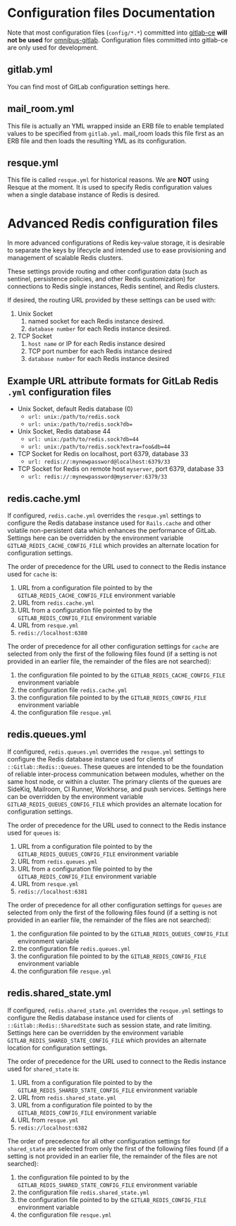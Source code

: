 # Configuration files Documentation

Note that most configuration files (`config/*.*`) committed into
[gitlab-ce](https://gitlab.com/gitlab-org/gitlab-ce) **will not be used** for
[omnibus-gitlab](https://gitlab.com/gitlab-org/omnibus-gitlab). Configuration
files committed into gitlab-ce are only used for development.

## gitlab.yml

You can find most of GitLab configuration settings here.

## mail_room.yml

This file is actually an YML wrapped inside an ERB file to enable templated
values to be specified from `gitlab.yml`. mail_room loads this file first as
an ERB file and then loads the resulting YML as its configuration.

## resque.yml

This file is called `resque.yml` for historical reasons. We are **NOT**
using Resque at the moment. It is used to specify Redis configuration
values when a single database instance of Redis is desired.

# Advanced Redis configuration files

In more advanced configurations of Redis key-value storage, it is desirable
to separate the keys by lifecycle and intended use to ease provisioning and
management of scalable Redis clusters.

These settings provide routing and other configuration data (such as sentinel,
persistence policies, and other Redis customization) for connections
to Redis single instances, Redis sentinel, and Redis clusters.

If desired, the routing URL provided by these settings can be used with:
1. Unix Socket
    1. named socket for each Redis instance desired.
    2. `database number` for each Redis instance desired.
2. TCP Socket
    1. `host name` or IP for each Redis instance desired
    2. TCP port number for each Redis instance desired
    3. `database number` for each Redis instance desired

## Example URL attribute formats for GitLab Redis `.yml` configuration files
* Unix Socket, default Redis database (0)
    * `url: unix:/path/to/redis.sock`
    * `url: unix:/path/to/redis.sock?db=`
* Unix Socket, Redis database 44
    * `url: unix:/path/to/redis.sock?db=44`
    * `url: unix:/path/to/redis.sock?extra=foo&db=44`
* TCP Socket for Redis on localhost, port 6379, database 33
    * `url: redis://:mynewpassword@localhost:6379/33`
* TCP Socket for Redis on remote host `myserver`, port 6379, database 33
    * `url: redis://:mynewpassword@myserver:6379/33`

## redis.cache.yml

If configured, `redis.cache.yml` overrides the
`resque.yml` settings to configure the Redis database instance
used for `Rails.cache` and other volatile non-persistent data which enhances
the performance of GitLab.
Settings here can be overridden by the environment variable
`GITLAB_REDIS_CACHE_CONFIG_FILE` which provides
an alternate location for configuration settings.

The order of precedence for the URL used to connect to the Redis instance
used for `cache` is:
1. URL from a configuration file pointed to by the
`GITLAB_REDIS_CACHE_CONFIG_FILE` environment variable
2. URL from `redis.cache.yml`
3. URL from a configuration file pointed to by the
`GITLAB_REDIS_CONFIG_FILE` environment variable
4. URL from `resque.yml`
5. `redis://localhost:6380`

The order of precedence for all other configuration settings for `cache`
are selected from only the first of the following files found (if a setting
is not provided in an earlier file, the remainder of the files are not
searched):
1. the configuration file pointed to by the
`GITLAB_REDIS_CACHE_CONFIG_FILE` environment variable
2. the configuration file `redis.cache.yml`
3. the configuration file pointed to by the
`GITLAB_REDIS_CONFIG_FILE` environment variable
4. the configuration file `resque.yml`

## redis.queues.yml

If configured, `redis.queues.yml` overrides the
`resque.yml` settings to configure the Redis database instance
used for clients of `::Gitlab::Redis::Queues`.
These queues are intended to be the foundation
of reliable inter-process communication between modules, whether on the same
host node, or within a cluster.   The primary clients of the queues are
SideKiq, Mailroom, CI Runner, Workhorse, and push services.  Settings here can
be overridden by the environment variable
`GITLAB_REDIS_QUEUES_CONFIG_FILE` which provides an alternate location for
configuration settings.

The order of precedence for the URL used to connect to the Redis instance
used for `queues` is:
1. URL from a configuration file pointed to by the
`GITLAB_REDIS_QUEUES_CONFIG_FILE` environment variable
2. URL from `redis.queues.yml`
3. URL from a configuration file pointed to by the
`GITLAB_REDIS_CONFIG_FILE` environment variable
4. URL from `resque.yml`
5. `redis://localhost:6381`

The order of precedence for all other configuration settings for `queues`
are selected from only the first of the following files found (if a setting
is not provided in an earlier file, the remainder of the files are not
searched):
1. the configuration file pointed to by the
`GITLAB_REDIS_QUEUES_CONFIG_FILE` environment variable
2. the configuration file `redis.queues.yml`
3. the configuration file pointed to by the
`GITLAB_REDIS_CONFIG_FILE` environment variable
4. the configuration file `resque.yml`

## redis.shared_state.yml

If configured, `redis.shared_state.yml` overrides the
`resque.yml` settings to configure the Redis database instance
used for clients of `::Gitlab::Redis::SharedState` such as session state,
and rate limiting.
Settings here can be overridden by the environment variable
`GITLAB_REDIS_SHARED_STATE_CONFIG_FILE` which provides
an alternate location for configuration settings.

The order of precedence for the URL used to connect to the Redis instance
used for `shared_state` is:
1. URL from a configuration file pointed to by the
`GITLAB_REDIS_SHARED_STATE_CONFIG_FILE` environment variable
2. URL from `redis.shared_state.yml`
3. URL from a configuration file pointed to by the
`GITLAB_REDIS_CONFIG_FILE` environment variable
4. URL from `resque.yml`
5. `redis://localhost:6382`

The order of precedence for all other configuration settings for `shared_state`
are selected from only the first of the following files found (if a setting
is not provided in an earlier file, the remainder of the files are not
searched):
1. the configuration file pointed to by the
`GITLAB_REDIS_SHARED_STATE_CONFIG_FILE` environment variable
2. the configuration file `redis.shared_state.yml`
3. the configuration file pointed to by the
`GITLAB_REDIS_CONFIG_FILE` environment variable
4. the configuration file `resque.yml`
